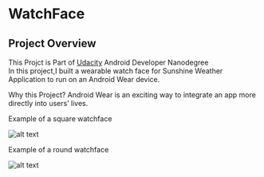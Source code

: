 # WatchFace
## Project Overview
This Projct is Part of [Udacity](https://www.udacity.com) Android Developer Nanodegree  
In this project,I built a wearable watch face for Sunshine Weather Application to run on an Android Wear device.

Why this Project?
Android Wear is an exciting way to integrate an app more directly into users’ lives.
 

 

Example of a square watchface

![alt text](https://image.ibb.co/mBpNLQ/a.png "Example of a square watchface")

Example of a round watchface

![alt text](https://image.ibb.co/mBpNLQ/a.png  "Example of a round watchface")
